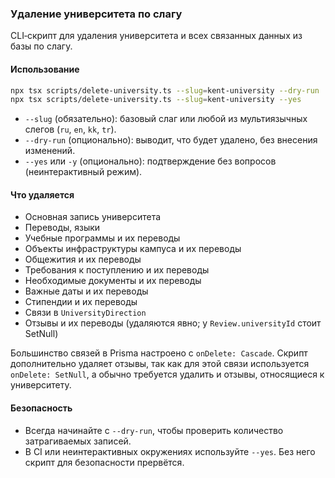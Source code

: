 ### Удаление университета по слагу

CLI‑скрипт для удаления университета и всех связанных данных из базы по слагу.

#### Использование

```bash
npx tsx scripts/delete-university.ts --slug=kent-university --dry-run
npx tsx scripts/delete-university.ts --slug=kent-university --yes
```

- `--slug` (обязательно): базовый слаг или любой из мультиязычных слегов (`ru`, `en`, `kk`, `tr`).
- `--dry-run` (опционально): выводит, что будет удалено, без внесения изменений.
- `--yes` или `-y` (опционально): подтверждение без вопросов (неинтерактивный режим).

#### Что удаляется

- Основная запись университета
- Переводы, языки
- Учебные программы и их переводы
- Объекты инфраструктуры кампуса и их переводы
- Общежития и их переводы
- Требования к поступлению и их переводы
- Необходимые документы и их переводы
- Важные даты и их переводы
- Стипендии и их переводы
- Связи в `UniversityDirection`
- Отзывы и их переводы (удаляются явно; у `Review.universityId` стоит SetNull)

Большинство связей в Prisma настроено с `onDelete: Cascade`. Скрипт дополнительно удаляет отзывы, так как для этой связи используется `onDelete: SetNull`, а обычно требуется удалить и отзывы, относящиеся к университету.

#### Безопасность

- Всегда начинайте с `--dry-run`, чтобы проверить количество затрагиваемых записей.
- В CI или неинтерактивных окружениях используйте `--yes`. Без него скрипт для безопасности прервётся.
